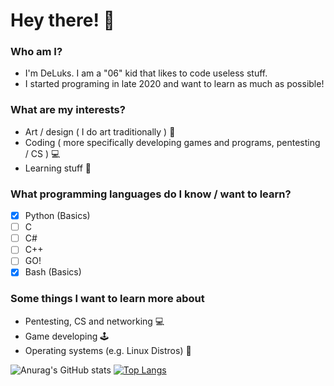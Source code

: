 
# Hey there! :wave:
### Who am I?
- I'm DeLuks. I am a "06" kid that likes to code useless stuff. 
- I started programing in late 2020 and want to learn as much as possible!

### What are my interests?
- Art / design ( I do art traditionally ) :pencil:
- Coding ( more specifically developing games and programs, pentesting / CS ) :computer:
- Learning stuff :book:

### What programming languages do I know / want to learn?
- [x] Python (Basics)
- [ ] C
- [ ] C#
- [ ] C++
- [ ] GO!
- [x] Bash (Basics)

### Some things I want to learn more about

- Pentesting, CS and networking :computer:
- Game developing :joystick:
- Operating systems (e.g. Linux Distros) :penguin:

![Anurag's GitHub stats](https://github-readme-stats.vercel.app/api?username=DeLuks2006&show_icons=true&theme=graywhite)
[![Top Langs](https://github-readme-stats.vercel.app/api/top-langs/?username=DeLuks2006&theme=graywhite)](https://github.com/DeLuks2006/github-readme-stats)

